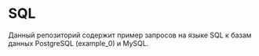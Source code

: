 # SQL
Данный репозиторий содержит пример запросов на языке SQL к базам данных 
PostgreSQL (example_0) и MySQL.
